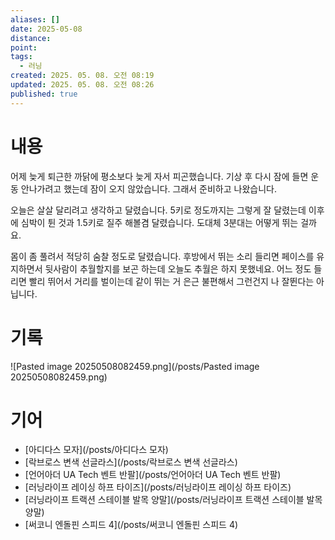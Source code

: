 ```yaml
---
aliases: []
date: 2025-05-08
distance:
point:
tags:
  - 러닝
created: 2025. 05. 08. 오전 08:19
updated: 2025. 05. 08. 오전 08:26
published: true
---
```


# 내용

어제 늦게 퇴근한 까닭에 평소보다 늦게 자서 피곤했습니다. 기상 후 다시 잠에 들면 운동 안나가려고 했는데 잠이 오지 않았습니다. 그래서 준비하고 나왔습니다.

오늘은 살살 달리려고 생각하고 달렸습니다. 5키로 정도까지는 그렇게 잘 달렸는데 이후에 심박이 튄 것과 1.5키로 질주 해볼겸 달렸습니다. 도대체 3분대는 어떻게 뛰는 걸까요.

몸이 좀 풀려서 적당히 숨찰 정도로 달렸습니다. 후방에서 뛰는 소리 들리면 페이스를 유지하면서 뒷사람이 추월할지를 보곤 하는데 오늘도 추월은 하지 못했네요. 어느 정도 들리면 빨리 뛰어서 거리를 벌이는데 같이 뛰는 거 은근 불편해서 그런건지 나 잘뛴다는 아닙니다.

# 기록

![Pasted image 20250508082459.png](/posts/Pasted image 20250508082459.png)

# 기어

- [아디다스 모자](/posts/아디다스 모자)
- [락브로스 변색 선글라스](/posts/락브로스 변색 선글라스)
- [언어아더 UA Tech 벤트 반팔](/posts/언어아더 UA Tech 벤트 반팔)
- [러닝라이프 레이싱 하프 타이즈](/posts/러닝라이프 레이싱 하프 타이즈)
- [러닝라이프 트랙션 스테이블 발목 양말](/posts/러닝라이프 트랙션 스테이블 발목 양말)
- [써코니 엔돌핀 스피드 4](/posts/써코니 엔돌핀 스피드 4)
